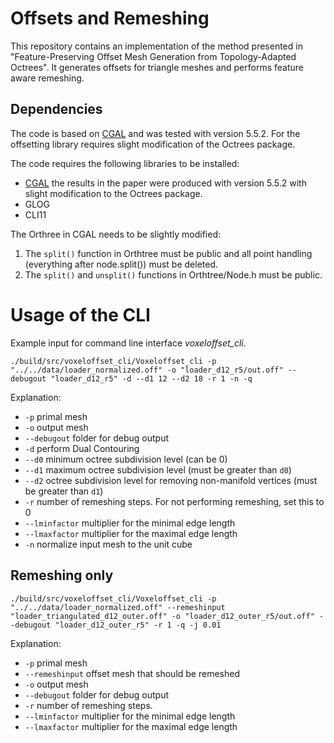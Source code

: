 # Offsets and Remeshing

This repository contains an implementation of the method presented in "Feature-Preserving Offset Mesh Generation from Topology-Adapted Octrees".
It generates offsets for triangle meshes and performs feature aware remeshing.

## Dependencies

The code is based on [CGAL](https://www.cgal.org/) and was tested with version 5.5.2. For the offsetting library requires slight modification of the Octrees package.

The code requires the following libraries to be installed:

- [CGAL](https://www.cgal.org/) the results in the paper were produced with version 5.5.2 with slight modification to the Octrees package.
- GLOG
- CLI11

The Orthree in CGAL needs to be slightly modified:

1. The `split()` function in Orthtree must be public and all point handling (everything after node.split()) must be deleted.
2. The `split()` and `unsplit()` functions in Orthtree/Node.h must be public.

# Usage of the CLI

Example input for command line interface _voxeloffset_cli_.

```
./build/src/voxeloffset_cli/Voxeloffset_cli -p "../../data/loader_normalized.off" -o "loader_d12_r5/out.off" --debugout "loader_d12_r5" -d --d1 12 --d2 18 -r 1 -n -q
```

Explanation:

- `-p` primal mesh
- `-o` output mesh
- `--debugout` folder for debug output
- `-d` perform Dual Contouring
- `--d0` minimum octree subdivision level (can be 0)
- `--d1` maximum octree subdivision level (must be greater than `d0`)
- `--d2` octree subdivision level for removing non-manifold vertices (must be greater than `d1`)
- `-r` number of remeshing steps. For not performing remeshing, set this to 0
- `--lminfactor` multiplier for the minimal edge length
- `--lmaxfactor` multiplier for the maximal edge length
- `-n` normalize input mesh to the unit cube

## Remeshing only

```
./build/src/voxeloffset_cli/Voxeloffset_cli -p "../../data/loader_normalized.off" --remeshinput "loader_triangulated_d12_outer.off" -o "loader_d12_outer_r5/out.off" --debugout "loader_d12_outer_r5" -r 1 -q -j 0.01
```

Explanation:

- `-p` primal mesh
- `--remeshinput` offset mesh that should be remeshed
- `-o` output mesh
- `--debugout` folder for debug output
- `-r` number of remeshing steps.
- `--lminfactor` multiplier for the minimal edge length
- `--lmaxfactor` multiplier for the maximal edge length
